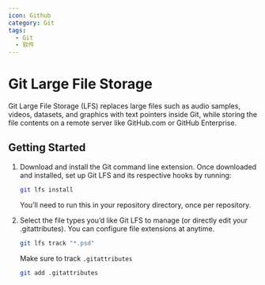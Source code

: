```yaml
---
icon: Github
category: Git
tags:
  - Git
  - 软件
---
```


# Git Large File Storage

Git Large File Storage (LFS) replaces large files such as audio samples, videos, datasets, and graphics with text pointers inside Git, while storing the file contents on a remote server like GitHub.com or GitHub Enterprise.

## Getting Started

1. Download and install the Git command line extension. Once downloaded and installed, set up Git LFS and its respective hooks by running:

   ```sh
   git lfs install
   ```

   You’ll need to run this in your repository directory, once per repository.

1. Select the file types you’d like Git LFS to manage (or directly edit your .gitattributes). You can configure file extensions at anytime.

   ```sh
   git lfs track "*.psd"
   ```

   Make sure to track `.gitattributes`

   ```sh
   git add .gitattributes
   ```
